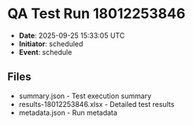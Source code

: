 # QA Test Run 18012253846

- **Date**: 2025-09-25 15:33:05 UTC
- **Initiator**: scheduled
- **Event**: schedule

## Files
- summary.json - Test execution summary
- results-18012253846.xlsx - Detailed test results
- metadata.json - Run metadata
